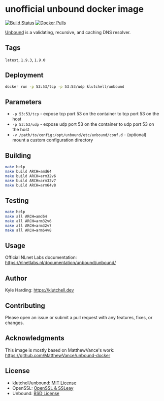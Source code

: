 # unofficial unbound docker image

[![Build Status](https://travis-ci.com/klutchell/unbound.svg?branch=master)](https://travis-ci.com/klutchell/unbound)
[![Docker Pulls](https://img.shields.io/docker/pulls/klutchell/unbound.svg?style=flat)](https://hub.docker.com/r/klutchell/unbound/)

[Unbound](https://unbound.net/) is a validating, recursive, and caching DNS resolver.

## Tags

`latest`,
`1.9.3`,
`1.9.0`

## Deployment

```bash
docker run -p 53:53/tcp -p 53:53/udp klutchell/unbound
```

## Parameters

* `-p 53:53/tcp` - expose tcp port 53 on the container to tcp port 53 on the host
* `-p 53:53/udp` - expose udp port 53 on the container to udp port 53 on the host
* `-v /path/to/config:/opt/unbound/etc/unbound/conf.d` - (optional) mount a custom configuration directory

## Building

```bash
make help
make build ARCH=amd64
make build ARCH=arm32v6
make build ARCH=arm32v7
make build ARCH=arm64v8
```

## Testing

```bash
make help
make all ARCH=amd64
make all ARCH=arm32v6
make all ARCH=arm32v7
make all ARCH=arm64v8
```

## Usage

Official NLnet Labs documentation: <https://nlnetlabs.nl/documentation/unbound/unbound/>

## Author

Kyle Harding: <https://klutchell.dev>

## Contributing

Please open an issue or submit a pull request with any features, fixes, or changes.

## Acknowledgments

This image is mostly based on MatthewVance's work: <https://github.com/MatthewVance/unbound-docker>

## License

* klutchell/unbound: [MIT License](./LICENSE)
* OpenSSL: [OpenSSL & SSLeay](https://www.openssl.org/source/license-openssl-ssleay.txt)
* Unbound: [BSD License](https://nlnetlabs.nl/svn/unbound/trunk/LICENSE)
